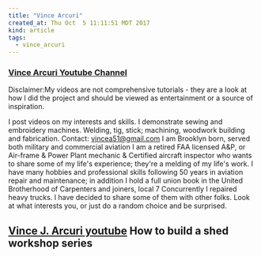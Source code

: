 ```yaml
---
title: "Vince Arcuri"
created_at: Thu Oct  5 11:11:51 MDT 2017
kind: article
tags:
  - vince_arcuri
---
```


<h3>
  <a href="https://www.youtube.com/channel/UCIQGv0GKiY_5kIeOqSQeLsQ" target="_blank">Vince Arcuri Youtube Channel</a>
</h3>

Disclaimer:My videos are not comprehensive tutorials - they are a look at
how I did the project and should be viewed as entertainment or a source
of inspiration.

I post videos on my interests and skills. I demonstrate sewing and
embroidery machines. Welding, tig, stick; machining, woodwork building
and fabrication. Contact: vincea51@gmail.com I am Brooklyn born, served
both military and commercial aviation I am a retired FAA licensed A&P,
or Air-frame & Power Plant mechanic & Certified aircraft inspector who
wants to share some of my life's experience; they're a melding of my
life's work. I have many hobbies and professional skills following 50
years in aviation repair and maintenance; in addition I hold a full
union book in the United Brotherhood of Carpenters and joiners, local
7 Concurrently I repaired heavy trucks. I have decided to share some of
them with other folks. Look at what interests you, or just do a random
choice and be surprised.

<h2>
  <a href="https://www.youtube.com/playlist?list=PLY8PAYIO5y1-qDeTi4rU1OS0wJtoRVHVK" target="_blank">Vince J. Arcuri youtube</a>
  How to build a shed workshop series
</h2>

<!--
html boilerplate
<a href="" target="_blank"></a>
<a name=""></a>
<img src="" width="400px">
<ul>
  <li></li>
</ul>
<pre>
</pre>
<p style="margin-bottom: 2em;"></p>
<hr style="border: 0; height: 3px; background: #333; background-image: linear-gradient(to right, #ccc, #333, #ccc);">
<pre><code>
</code></pre>
<math xmlns='http://www.w3.org/1998/Math/MathML' display='block'>
</math>
-->

